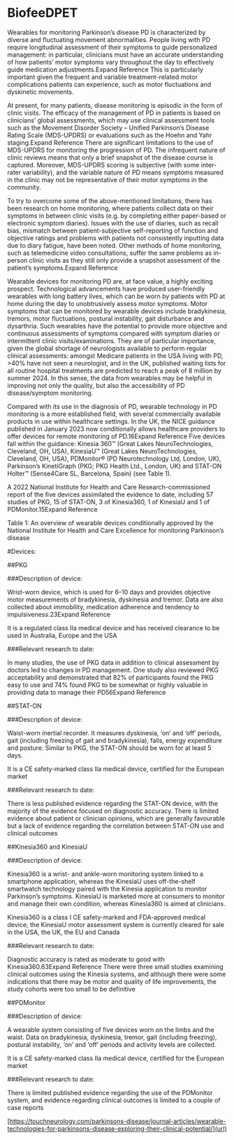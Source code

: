 # **BiofeeDPET**

Wearables for monitoring Parkinson’s disease
PD is characterized by diverse and fluctuating movement abnormalities. People living with PD require longitudinal assessment of their symptoms to guide personalized management: in particular, clinicians must have an accurate understanding of how patients’ motor symptoms vary throughout the day to effectively guide medication adjustments.Expand Reference This is particularly important given the frequent and variable treatment-related motor complications patients can experience, such as motor fluctuations and dyskinetic movements.

At present, for many patients, disease monitoring is episodic in the form of clinic visits. The efficacy of the management of PD in patients is based on clinicians’ global assessments, which may use clinical assessment tools such as the Movement Disorder Society – Unified Parkinson’s Disease Rating Scale (MDS-UPDRS) or evaluations such as the Hoehn and Yahr staging.Expand Reference There are significant limitations to the use of MDS-UPDRS for monitoring the progression of PD. The infrequent nature of clinic reviews means that only a brief snapshot of the disease course is captured. Moreover, MDS-UPDRS scoring is subjective (with some inter-rater variability), and the variable nature of PD means symptoms measured in the clinic may not be representative of their motor symptoms in the community.

To try to overcome some of the above-mentioned limitations, there has been research on home monitoring, where patients collect data on their symptoms in between clinic visits (e.g. by completing either paper-based or electronic symptom diaries).
 Issues with the use of diaries, such as recall bias, mismatch between patient-subjective self-reporting of function and objective ratings and problems with patients not consistently inputting data due to diary fatigue, have been noted.
 Other methods of home monitoring, such as telemedicine video consultations, suffer the same problems as in-person clinic visits as they still only provide a snapshot assessment of the patient’s symptoms.Expand Reference

Wearable devices for monitoring PD are, at face value, a highly exciting prospect. Technological advancements have produced user-friendly wearables with long battery lives, which can be worn by patients with PD at home during the day to unobtrusively assess motor symptoms. Motor symptoms that can be monitored by wearable devices include bradykinesia, tremors, motor fluctuations, postural instability, gait disturbance and dysarthria.
 Such wearables have the potential to provide more objective and continuous assessments of symptoms compared with symptom diaries or intermittent clinic visits/examinations. They are of particular importance, given the global shortage of neurologists available to perform regular clinical assessments: amongst Medicare patients in the USA living with PD, >40% have not seen a neurologist, and in the UK, published waiting lists for all routine hospital treatments are predicted to reach a peak of 8 million by summer 2024.
 In this sense, the data from wearables may be helpful in improving not only the quality, but also the accessibility of PD disease/symptom monitoring.

Compared with its use in the diagnosis of PD, wearable technology in PD monitoring is a more established field, with several commercially available products in use within healthcare settings. In the UK, the NICE guidance published in January 2023 now conditionally allows healthcare providers to offer devices for remote monitoring of PD.16Expand Reference Five devices fall within the guidance: Kinesia 360™ (Great Lakes NeuroTechnologies, Cleveland, OH, USA), KinesiaU™ (Great Lakes NeuroTechnologies, Cleveland, OH, USA), PDMonitor® (PD Neurotechnology Ltd, London, UK), Parkinson’s KinetiGraph (PKG; PKG Health Ltd., London, UK) and STAT-ON Holter™ (Sense4Care SL, Barcelona, Spain) (see Table 1).

 A 2022 National Institute for Health and Care Research-commissioned report of the five devices assimilated the evidence to date, including 57 studies of PKG, 15 of STAT-ON, 3 of Kinesia360, 1 of KinesiaU and 1 of PDMonitor.15Expand Reference

Table 1: An overview of wearable devices conditionally approved by the National Institute for Health and Care Excellence for monitoring Parkinson’s disease


#Devices:

##PKG

###Description of device:

Wrist-worn device, which is used for 6–10 days and provides objective motor measurements of bradykinesia, dyskinesia and tremor. Data are also collected about immobility, medication adherence and tendency to impulsiveness.23Expand Reference

It is a regulated class IIa medical device and has received clearance to be used in Australia, Europe and the USA

###Relevant research to date:

In many studies, the use of PKG data in addition to clinical assessment by doctors led to changes in PD management.
 One study also reviewed PKG acceptability and demonstrated that 82% of participants found the PKG easy to use and 74% found PKG to be somewhat or highly valuable in providing data to manage their PD56Expand Reference

##STAT-ON

###Description of device:

Waist-worn inertial recorder. It measures dyskinesia, ‘on’ and ‘off’ periods, gait (including freezing of gait and bradykinesia), falls, energy expenditure and posture. Similar to PKG, the STAT-ON should be worn for at least 5 days.

It is a CE safety-marked class IIa medical device, certified for the European market

###Relevant research to date:

There is less published evidence regarding the STAT-ON device, with the majority of the evidence focused on diagnostic accuracy.
 There is limited evidence about patient or clinician opinions, which are generally favourable but a lack of evidence regarding the correlation between STAT-ON use and clinical outcomes

##Kinesia360 and KinesiaU

###Description of device:

Kinesia360 is a wrist- and ankle-worn monitoring system linked to a smartphone application, whereas the KinesiaU uses off-the-shelf smartwatch technology paired with the Kinesia application to monitor Parkinson’s symptoms. KinesiaU is marketed more at consumers to monitor and manage their own condition, whereas Kinesia360 is aimed at clinicians.

Kinesia360 is a class I CE safety-marked and FDA-approved medical device; the KinesiaU motor assessment system is currently cleared for sale in the USA, the UK, the EU and Canada

###Relevant research to date:

Diagnostic accuracy is rated as moderate to good with Kinesia360.63Expand Reference There were three small studies examining clinical outcomes using the Kinesia systems, and although there were some indications that there may be motor and quality of life improvements, the study cohorts were too small to be definitive

##PDMonitor

###Description of device:

A wearable system consisting of five devices worn on the limbs and the waist. Data on bradykinesia, dyskinesia, tremor, gait (including freezing), postural instability, ‘on’ and ‘off’ periods and activity levels are collected.

It is a CE safety-marked class IIa medical device, certified for the European market

###Relevant research to date:

There is limited published evidence regarding the use of the PDMonitor system, and evidence regarding clinical outcomes is limited to a couple of case reports

[https://touchneurology.com/parkinsons-disease/journal-articles/wearable-technologies-for-parkinsons-disease-exploring-their-clinical-potential/](url)

